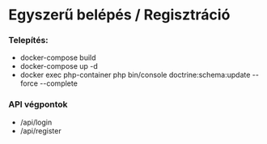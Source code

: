 # Egyszerű belépés / Regisztráció 

### Telepítés: 

- docker-compose build
- docker-compose up -d
- docker exec php-container php bin/console doctrine:schema:update --force --complete


### API végpontok

- /api/login
- /api/register
